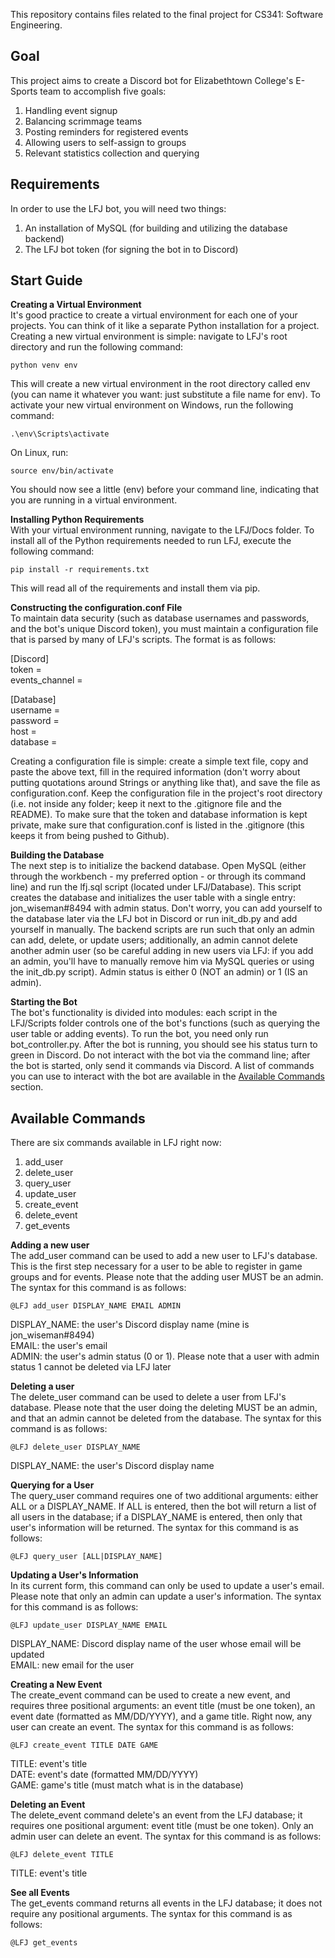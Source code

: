 This repository contains files related to the final project for CS341: Software Engineering.

## Goal  
This project aims to create a Discord bot for Elizabethtown College's E-Sports team to accomplish five goals:  
1. Handling event signup  
2. Balancing scrimmage teams  
3. Posting reminders for registered events  
4. Allowing users to self-assign to groups  
5. Relevant statistics collection and querying  

## Requirements
In order to use the LFJ bot, you will need two things:  

1. An installation of MySQL (for building and utilizing the database backend)  
2. The LFJ bot token (for signing the bot in to Discord)

## Start Guide

**Creating a Virtual Environment**  
It's good practice to create a virtual environment for each one of your projects.  You can think of it like a separate Python installation for a project.  Creating a new virtual environment is simple: navigate to LFJ's root directory and run the following command:

`python venv env`

This will create a new virtual environment in the root directory called env (you can name it whatever you want: just substitute a file name for env).  To activate your new virtual environment on Windows, run the following command:

`.\env\Scripts\activate`

On Linux, run:

`source env/bin/activate`

You should now see a little (env) before your command line, indicating that you are running in a virtual environment.

**Installing Python Requirements**  
With your virtual environment running, navigate to the LFJ/Docs folder.  To install all of the Python requirements needed to run LFJ, execute the following command:  

`pip install -r requirements.txt`

This will read all of the requirements and install them via pip.

**Constructing the configuration.conf File**  
To maintain data security (such as database usernames and passwords, and the bot's unique Discord token), you must maintain a configuration file that is parsed by many of LFJ's scripts.  The format is as follows:  

[Discord]  
token =   
events_channel =   

[Database]  
username =   
password =   
host =   
database =   

Creating a configuration file is simple: create a simple text file, copy and paste the above text, fill in the required information (don't worry about putting quotations around Strings or anything like that), and save the file as configuration.conf.  Keep the configuration file in the project's root directory (i.e. not inside any folder; keep it next to the .gitignore file and the README).  To make sure that the token and database information is kept private, make sure that configuration.conf is listed in the .gitignore (this keeps it from being pushed to Github).

**Building the Database**    
The next step is to initialize the backend database.  Open MySQL (either through the workbench - my preferred option - or through its command line) and run the lfj.sql script (located under LFJ/Database).  This script creates the database and initializes the user table with a single entry: jon_wiseman#8494 with admin status.  Don't worry, you can add yourself to the database later via the LFJ bot in Discord or run init_db.py and add yourself in manually.  The backend scripts are run such that only an admin can add, delete, or update users; additionally, an admin cannot delete another admin user (so be careful adding in new users via LFJ: if you add an admin, you'll have to manually remove him via MySQL queries or using the init_db.py script).  Admin status is either 0 (NOT an admin) or 1 (IS an admin).

**Starting the Bot**  
The bot's functionality is divided into modules: each script in the LFJ/Scripts folder controls one of the bot's functions (such as querying the user table or adding events).  To run the bot, you need only run bot_controller.py.  After the bot is running, you should see his status turn to green in Discord.  Do not interact with the bot via the command line; after the bot is started, only send it commands via Discord.  A list of commands you can use to interact with the bot are available in the [Available Commands](https://github.com/jonwiseman/LFJ/wiki/2.-Available-Commands) section.

## Available Commands  
There are six commands available in LFJ right now:

1. add_user  
2. delete_user  
3. query_user  
4. update_user  
5. create_event  
6. delete_event  
7. get_events  

**Adding a new user**     
The add_user command can be used to add a new user to LFJ's database.  This is the first step necessary for a user to be able to register in game groups and for events.  Please note that the adding user MUST be an admin.  The syntax for this command is as follows:  

`@LFJ add_user DISPLAY_NAME EMAIL ADMIN`

DISPLAY_NAME: the user's Discord display name (mine is jon_wiseman#8494)  
EMAIL: the user's email  
ADMIN: the user's admin status (0 or 1).  Please note that a user with admin status 1 cannot be deleted via LFJ later

**Deleting a user**    
The delete_user command can be used to delete a user from LFJ's database.  Please note that the user doing the deleting MUST be an admin, and that an admin cannot be deleted from the database.  The syntax for this command is as follows:  

`@LFJ delete_user DISPLAY_NAME`

DISPLAY_NAME: the user's Discord display name  

**Querying for a User**    
The query_user command requires one of two additional arguments: either ALL or a DISPLAY_NAME.  If ALL is entered, then the bot will return a list of all users in the database; if a DISPLAY_NAME is entered, then only that user's information will be returned.  The syntax for this command is as follows:  

`@LFJ query_user [ALL|DISPLAY_NAME]`

**Updating a User's Information**    
In its current form, this command can only be used to update a user's email.  Please note that only an admin can update a user's information.  The syntax for this command is as follows:  

`@LFJ update_user DISPLAY_NAME EMAIL`  

DISPLAY_NAME: Discord display name of the user whose email will be updated  
EMAIL: new email for the user

**Creating a New Event**  
The create_event command can be used to create a new event, and requires three positional arguments: an event title (must be one token), an event date (formatted as MM/DD/YYYY), and a game title.  Right now, any user can create an event.  The syntax for this command is as follows:  

`@LFJ create_event TITLE DATE GAME`  

TITLE: event's title  
DATE: event's date (formatted MM/DD/YYYY)  
GAME: game's title (must match what is in the database)  

**Deleting an Event**  
The delete_event command delete's an event from the LFJ database; it requires one positional argument: event title (must be one token).  Only an admin user can delete an event.  The syntax for this command is as follows:  

`@LFJ delete_event TITLE`

TITLE: event's title

**See all Events**  
The get_events command returns all events in the LFJ database; it does not require any positional arguments.  The syntax for this command is as follows:  

`@LFJ get_events`
